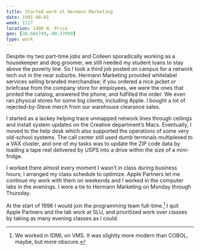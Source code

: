 ```yaml
---
title: Started work at Hermann Marketing
date: 1995-08-01
week: 1117
location: 1400 N. Price
geo: [38.681749,-90.37099]
type: work
---
```


Despite my two part-time jobs and Colleen sporadically working as a housekeeper and dog groomer, we still needed my student loans to stay above the poverty line. So I took a third job posted on campus for a network tech out in the near suburbs. Hermann Marketing provided whitelabel services selling branded merchandise; if you ordered a nice jacket or briefcase from the company store for employees, we were the ones that printed the catalog, answered the phone, and fulfilled the order. We even ran physical stores for some big clients, including Apple. I bought a lot of rejected-by-Steve merch from our warehouse clearance sales.

I started as a lackey helping trace unmapped network lines through ceilings and install system updates on the Creative department’s Macs. Eventually, I moved to the help desk which also supported the operations of some very old-school systems. The call center still used dumb terminals multiplexed to a VAX cluster, and one of my tasks was to update the ZIP code data by loading a tape reel delivered by USPS into a drive within the size of a mini-fridge.

I worked there almost every moment I wasn’t in class during business hours; I arranged my class schedule to optimize. Apple Partners let me continue my work with them on weekends and I worked in the computer labs in the evenings. I wore a tie to Hermann Marketing on Monday through Thursday.

At the start of 1996 I would join the programming team full-time.[^VMS] I quit Apple Partners and the lab work at SLU, and prioritized work over classes by taking as many evening classes as I could.

[^VMS]: We worked in IDML on VMS. It was slightly more modern than COBOL, maybe, but more obscure.

